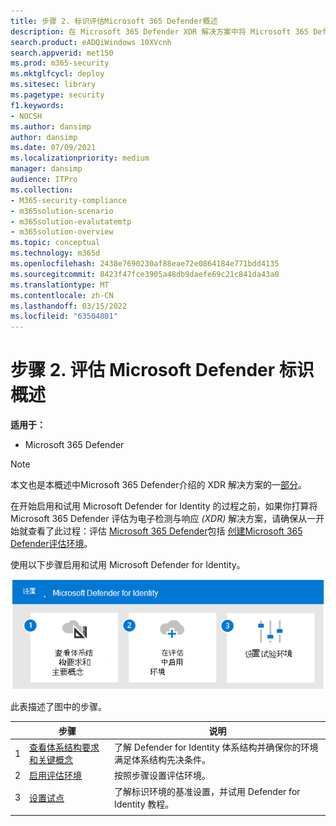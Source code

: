 ```yaml
---
title: 步骤 2. 标识评估Microsoft 365 Defender概述
description: 在 Microsoft 365 Defender XDR 解决方案中将 Microsoft 365 Defender For Identity。 评估标识Microsoft 365 Defender包括要求、启用或激活 eval 以及设置试点或测试的步骤。
search.product: eADQiWindows 10XVcnh
search.appverid: met150
ms.prod: m365-security
ms.mktglfcycl: deploy
ms.sitesec: library
ms.pagetype: security
f1.keywords:
- NOCSH
ms.author: dansimp
author: dansimp
ms.date: 07/09/2021
ms.localizationpriority: medium
manager: dansimp
audience: ITPro
ms.collection:
- M365-security-compliance
- m365solution-scenario
- m365solution-evalutatemtp
- m365solution-overview
ms.topic: conceptual
ms.technology: m365d
ms.openlocfilehash: 2438e7690230af88eae72e0864184e771bdd4135
ms.sourcegitcommit: 8423f47fce3905a48db9daefe69c21c841da43a0
ms.translationtype: MT
ms.contentlocale: zh-CN
ms.lasthandoff: 03/15/2022
ms.locfileid: "63504801"
---
```

# <a name="step-2-evaluate-microsoft-defender-for-identity-overview"></a>步骤 2. 评估 Microsoft Defender 标识概述


**适用于：**
- Microsoft 365 Defender

> [!NOTE]
> 本文也是本概述中Microsoft 365 Defender介绍的 XDR 解决方案的一[部分](eval-overview.md)。

 在开始启用和试用 Microsoft Defender for Identity 的过程之前，如果你打算将 Microsoft 365 Defender 评估为电子检测与响应 *(XDR)* 解决方案，请确保从一开始就查看了此过程：评估 [Microsoft 365 Defender](eval-overview.md)包括 [创建Microsoft 365 Defender评估环境](eval-create-eval-environment.md)。
<br>

使用以下步骤启用和试用 Microsoft Defender for Identity。

![将 Microsoft Defender for Identity 添加到 Defender 评估环境的步骤。](../../media/defender/m365-defender-identity-eval-steps.png)

此表描述了图中的步骤。

| |步骤  |说明  |
|---------|---------|---------|
|1|[查看体系结构要求和关键概念](eval-defender-identity-architecture.md)    | 了解 Defender for Identity 体系结构并确保你的环境满足体系结构先决条件。       |
|2|[启用评估环境](eval-defender-identity-enable-eval.md)     |   按照步骤设置评估环境。      |
|3|[设置试点](eval-defender-identity-pilot.md)     |   了解标识环境的基准设置，并试用 Defender for Identity 教程。     |
||||

